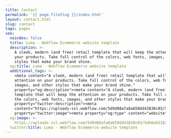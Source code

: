 ```yaml
---
title: Contact
permalink: '{{ page.fileSlug }}/index.html'
layout: contact.html
slug: contact
tags: pages
seo:
  noindex: false
  title: Luma - Webflow Ecommerce website template
  description: >-
    A sleek, modern (and free) retail template that will keep the attention on
    your products. Take full control of the colors, web fonts, images, and other
    styles that make your brand shine.
  og:title: Luma - Webflow Ecommerce website template
  additional_tags: >-
    <meta content="A sleek, modern (and free) retail template that will keep the
    attention on your products. Take full control of the colors, web fonts,
    images, and other styles that make your brand shine."
    property="og:description"><meta content="A sleek, modern (and free) retail
    template that will keep the attention on your products. Take full control of
    the colors, web fonts, images, and other styles that make your brand shine."
    property="twitter:description"><meta
    content="https://uploads-ssl.webflow.com/5d9d08afa8a650dd43830c03/5db6e65183d31e01125ee94b_grit-og.png"
    property="twitter:image"><meta property="og:type" content="website">
  og:image: >-
    https://uploads-ssl.webflow.com/5d9d08afa8a650dd43830c03/5db6e65183d31e01125ee94b_grit-og.png
  twitter:title: Luma - Webflow Ecommerce website template
---
```



